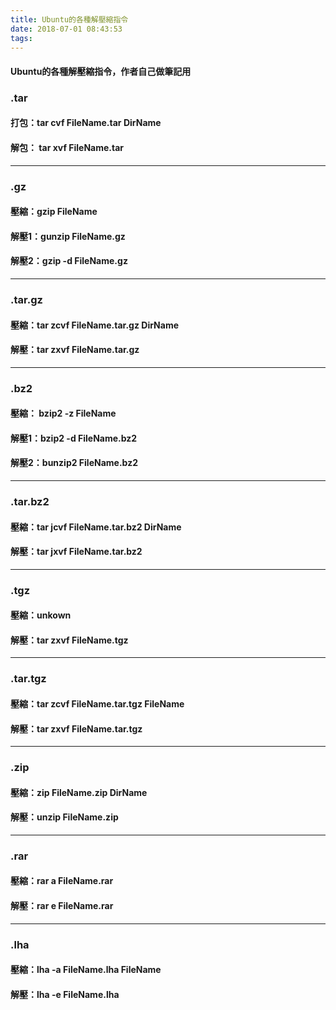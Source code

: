 ```yaml
---
title: Ubuntu的各種解壓縮指令
date: 2018-07-01 08:43:53
tags:
---
```


#### Ubuntu的各種解壓縮指令，作者自己做筆記用

### .tar

#### 打包：tar cvf FileName.tar DirName

#### 解包： tar xvf FileName.tar

***

### .gz

#### 壓縮：gzip FileName

#### 解壓1：gunzip FileName.gz

#### 解壓2：gzip -d FileName.gz

***

### .tar.gz

#### 壓縮：tar zcvf FileName.tar.gz DirName

#### 解壓：tar zxvf FileName.tar.gz

***

### .bz2

#### 壓縮： bzip2 -z FileName

#### 解壓1：bzip2 -d FileName.bz2

#### 解壓2：bunzip2 FileName.bz2

***

### .tar.bz2

#### 壓縮：tar jcvf FileName.tar.bz2 DirName

#### 解壓：tar jxvf FileName.tar.bz2

***

### .tgz

#### 壓縮：unkown

#### 解壓：tar zxvf FileName.tgz

***

### .tar.tgz

#### 壓縮：tar zcvf FileName.tar.tgz FileName

#### 解壓：tar zxvf FileName.tar.tgz

***

### .zip

#### 壓縮：zip FileName.zip DirName

#### 解壓：unzip FileName.zip

***

### .rar

#### 壓縮：rar a FileName.rar

#### 解壓：rar e FileName.rar

***

### .lha

#### 壓縮：lha -a FileName.lha FileName

#### 解壓：lha -e FileName.lha